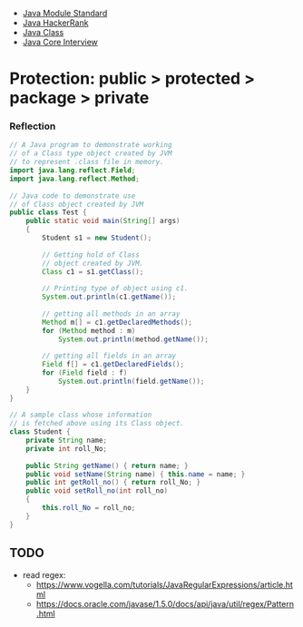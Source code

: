 - [Java Module Standard](Java-Module-Standard)
- [Java HackerRank](Java-HackerRank)
- [Java Class](Java-Class.md)
- [Java Core Interview](Java-Core-Interview.md)

# Protection: public > protected > package > private


### Reflection

```java
// A Java program to demonstrate working
// of a Class type object created by JVM
// to represent .class file in memory.
import java.lang.reflect.Field;
import java.lang.reflect.Method;
 
// Java code to demonstrate use
// of Class object created by JVM
public class Test {
    public static void main(String[] args)
    {
        Student s1 = new Student();
 
        // Getting hold of Class
        // object created by JVM.
        Class c1 = s1.getClass();
 
        // Printing type of object using c1.
        System.out.println(c1.getName());
 
        // getting all methods in an array
        Method m[] = c1.getDeclaredMethods();
        for (Method method : m)
            System.out.println(method.getName());
 
        // getting all fields in an array
        Field f[] = c1.getDeclaredFields();
        for (Field field : f)
            System.out.println(field.getName());
    }
}
 
// A sample class whose information
// is fetched above using its Class object.
class Student {
    private String name;
    private int roll_No;
 
    public String getName() { return name; }
    public void setName(String name) { this.name = name; }
    public int getRoll_no() { return roll_No; }
    public void setRoll_no(int roll_no)
    {
        this.roll_No = roll_no;
    }
}
```

## TODO

* read regex:
  * https://www.vogella.com/tutorials/JavaRegularExpressions/article.html
  * https://docs.oracle.com/javase/1.5.0/docs/api/java/util/regex/Pattern.html
